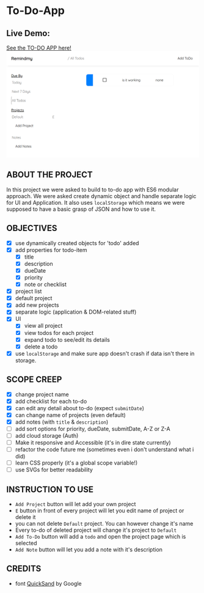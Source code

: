 # To-Do-App

## Live Demo:
[See the TO-DO APP here!](https://sahilcreate.github.io/To-Do-App/)  
![Live Project Image](to-do-project.png)

## ABOUT THE PROJECT
In this project we were asked to build to to-do app with ES6 modular approach. We were asked create dynamic object and handle separate logic for UI and Application. It also uses `localStorage` which means we were supposed to have a basic grasp of JSON and how to use it.

## OBJECTIVES
- [x] use dynamically created objects for 'todo' added
- [x] add properties for todo-item
    - [x] title
    - [x] description
    - [x] dueDate
    - [x] priority
    - [x] note or checklist
- [x] project list
- [x] default project
- [x] add new projects
- [x] separate logic (application & DOM-related stuff)
- [x] UI
    - [x] view all project
    - [x] view todos for each project
    - [x] expand todo to see/edit its details
    - [x] delete a todo
- [x] use `localStorage` and make sure app doesn't crash if data isn't there in  storage.

## SCOPE CREEP
- [x] change project name
- [x] add checklist for each to-do
- [x] can edit any detail about to-do (expect `submitDate`)
- [x] can change name of projects (even default)
- [x] add notes (with `title` & `description`)
- [ ] add sort options for priority, dueDate, submitDate, A-Z or Z-A
- [ ] add cloud storage (Auth)
- [ ] Make it responsive and Accessible (it's in dire state currently)
- [ ] refactor the code future me (sometimes even i don't understand what i did)
- [ ] learn CSS properly (it's a global scope variable!)
- [ ] use SVGs for better readability

## INSTRUCTION TO USE
- `Add Project` button will let add your own project
- `E` button in front of every project will let you edit name of project or delete it
- you can not delete `Default` project. You can however change it's name
- Every to-do of deleted project will change it's project to `Default`
- `Add To-Do` button will add a `todo` and open the project page which is selected
- `Add Note` button will let you add a note with it's description

## CREDITS
- font [QuickSand](https://fonts.google.com/specimen/Quicksand) by Google